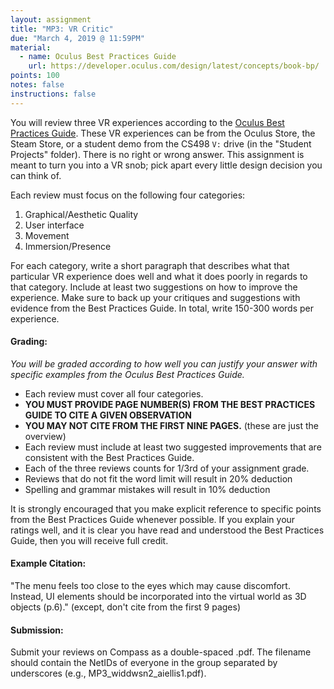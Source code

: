 ```yaml
---
layout: assignment
title: "MP3: VR Critic"
due: "March 4, 2019 @ 11:59PM"
material: 
  - name: Oculus Best Practices Guide
    url: https://developer.oculus.com/design/latest/concepts/book-bp/
points: 100
notes: false
instructions: false
---
```


You will review three VR experiences according to the [Oculus Best Practices Guide](https://developer.oculus.com/design/latest/concepts/book-bp/). These VR experiences can be from the Oculus Store, the Steam Store, or a student demo from the CS498 `V:` drive (in the "Student Projects" folder). There is no right or wrong answer. This assignment is meant to turn you into a VR snob; pick apart every little design decision you can think of.

Each review must focus on the following four categories:
1. Graphical/Aesthetic Quality
1. User interface
1. Movement
1. Immersion/Presence

For each category, write a short paragraph that describes what that particular VR experience does well and what it does poorly in regards to that category. Include at least two suggestions on how to improve the experience. Make sure to back up your critiques and suggestions with evidence from the Best Practices Guide. In total, write 150-300 words per experience.

#### Grading:

*You will be graded according to how well you can justify your answer with specific examples from the Oculus Best Practices Guide.*

- Each review must cover all four categories. 
- **YOU MUST PROVIDE PAGE NUMBER(S) FROM THE BEST PRACTICES GUIDE TO CITE A GIVEN OBSERVATION** 
- **YOU MAY NOT CITE FROM THE FIRST NINE PAGES.** (these are just the overview)
- Each review must include at least two suggested improvements that are consistent with the Best Practices Guide. 
- Each of the three reviews counts for 1/3rd of your assignment grade.  
- Reviews that do not fit the word limit will result in 20% deduction
- Spelling and grammar mistakes will result in 10% deduction

It is strongly encouraged that you make explicit reference to specific points from the Best Practices Guide whenever possible.  If you explain your ratings well, and it is clear you have read and understood the Best Practices Guide, then you will receive full credit. 

#### Example Citation:
"The menu feels too close to the eyes which may cause discomfort.  Instead, UI elements should be incorporated into the virtual world as 3D objects (p.6)." (except, don't cite from the first 9 pages)

#### Submission:
Submit your reviews on Compass as a double-spaced .pdf. The filename should contain the NetIDs of everyone in the group separated by underscores (e.g., MP3_widdwsn2_aiellis1.pdf).
